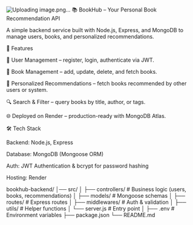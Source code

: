 ![Uploading image.png…]()
📚 BookHub – Your Personal Book Recommendation API

A simple backend service built with Node.js, Express, and MongoDB to manage users, books, and personalized recommendations.

🚀 Features

👤 User Management – register, login, authenticate via JWT.

📖 Book Management – add, update, delete, and fetch books.

🎯 Personalized Recommendations – fetch books recommended by other users or system.

🔍 Search & Filter – query books by title, author, or tags.

🌐 Deployed on Render – production-ready with MongoDB Atlas.

🛠️ Tech Stack

Backend: Node.js, Express

Database: MongoDB (Mongoose ORM)

Auth: JWT Authentication & bcrypt for password hashing

Hosting: Render


bookhub-backend/
│── src/
│   ├── controllers/    # Business logic (users, books, recommendations)
│   ├── models/         # Mongoose schemas
│   ├── routes/         # Express routes
│   ├── middlewares/    # Auth & validation
│   ├── utils/          # Helper functions
│   └── server.js       # Entry point
│
├── .env                # Environment variables
├── package.json
└── README.md

